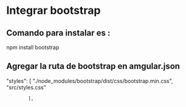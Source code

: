 # Integrar bootstrap 


## Comando para instalar es :

npm install bootstrap 

## Agregar la ruta de bootstrap en amgular.json 

"styles": [
              "./node_modules/bootstrap/dist/css/bootstrap.min.css",
              "src/styles.css"

            ],